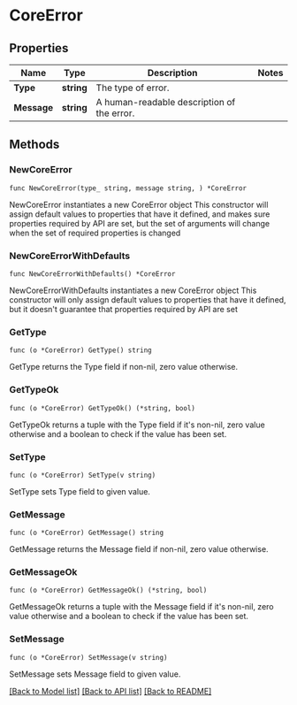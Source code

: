 # CoreError

## Properties

Name | Type | Description | Notes
------------ | ------------- | ------------- | -------------
**Type** | **string** | The type of error. | 
**Message** | **string** | A human-readable description of the error. | 

## Methods

### NewCoreError

`func NewCoreError(type_ string, message string, ) *CoreError`

NewCoreError instantiates a new CoreError object
This constructor will assign default values to properties that have it defined,
and makes sure properties required by API are set, but the set of arguments
will change when the set of required properties is changed

### NewCoreErrorWithDefaults

`func NewCoreErrorWithDefaults() *CoreError`

NewCoreErrorWithDefaults instantiates a new CoreError object
This constructor will only assign default values to properties that have it defined,
but it doesn't guarantee that properties required by API are set

### GetType

`func (o *CoreError) GetType() string`

GetType returns the Type field if non-nil, zero value otherwise.

### GetTypeOk

`func (o *CoreError) GetTypeOk() (*string, bool)`

GetTypeOk returns a tuple with the Type field if it's non-nil, zero value otherwise
and a boolean to check if the value has been set.

### SetType

`func (o *CoreError) SetType(v string)`

SetType sets Type field to given value.


### GetMessage

`func (o *CoreError) GetMessage() string`

GetMessage returns the Message field if non-nil, zero value otherwise.

### GetMessageOk

`func (o *CoreError) GetMessageOk() (*string, bool)`

GetMessageOk returns a tuple with the Message field if it's non-nil, zero value otherwise
and a boolean to check if the value has been set.

### SetMessage

`func (o *CoreError) SetMessage(v string)`

SetMessage sets Message field to given value.



[[Back to Model list]](../README.md#documentation-for-models) [[Back to API list]](../README.md#documentation-for-api-endpoints) [[Back to README]](../README.md)


